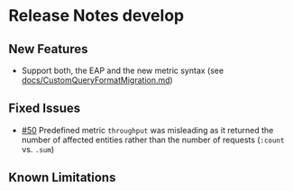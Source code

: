 # Release Notes develop

## New Features

- Support both, the EAP and the new metric syntax (see [docs/CustomQueryFormatMigration.md](../docs/CustomQueryFormatMigration.md))

## Fixed Issues

- [#50](https://github.com/keptn-contrib/dynatrace-sli-service/issues/30) Predefined metric `throughput` was misleading as it returned the number of affected entities rather than the number of requests (`:count` vs. `.sum`)
 
## Known Limitations

